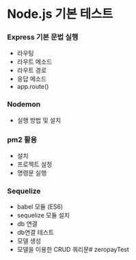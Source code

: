 # Node.js 기본 테스트

### Express 기본 문법 실행
- 라우팅
- 라우트 메소드
- 라우트 경로
- 응답 메소드
- app.route()

### Nodemon
- 실행 방법 및 설치

### pm2 활용
- 설치
- 프로젝트 설정
- 명령문 실행

### Sequelize
- babel 모듈 (ES6)
- sequelize 모듈 설치 
- db 연결
- db연결 테스트
- 모델 생성
- 모델을 이용한 CRUD 쿼리문# zeropayTest
